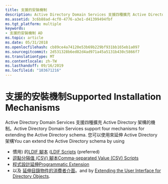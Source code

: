 ```yaml
---
title: 支援的安裝機制
description: Active Directory Domain Services 支援四種擴充 Active Directory 架構的機制。
ms.assetid: 3c6b88ad-4cf0-4776-a3e1-d41399494fbf
ms.tgt_platform: multiple
keywords:
- 支援的安裝機制 AD
ms.topic: article
ms.date: 05/31/2018
ms.openlocfilehash: cb89ce4a74120e53b69b229bf931bb165eb1a097
ms.sourcegitcommit: 2d531328b6ed82d4ad971a45a5131b430c5866f7
ms.translationtype: MT
ms.contentlocale: zh-TW
ms.lasthandoff: 09/16/2019
ms.locfileid: "103671216"
---
```

# <a name="supported-installation-mechanisms"></a><span data-ttu-id="67f69-104">支援的安裝機制</span><span class="sxs-lookup"><span data-stu-id="67f69-104">Supported Installation Mechanisms</span></span>

<span data-ttu-id="67f69-105">Active Directory Domain Services 支援四種擴充 Active Directory 架構的機制。</span><span class="sxs-lookup"><span data-stu-id="67f69-105">Active Directory Domain Services support four mechanisms for extending the Active Directory schema.</span></span> <span data-ttu-id="67f69-106">您可以使用來延伸 Active Directory 架構</span><span class="sxs-lookup"><span data-stu-id="67f69-106">You can extend the Active Directory schema by using</span></span>

-   <span data-ttu-id="67f69-107">慣用) 的[LDIF 腳本](ldif-scripts.md) (</span><span class="sxs-lookup"><span data-stu-id="67f69-107">[LDIF Scripts](ldif-scripts.md) (preferred)</span></span>
-   [<span data-ttu-id="67f69-108">逗點分隔值 (CSV) 腳本</span><span class="sxs-lookup"><span data-stu-id="67f69-108">Comma-separated Value (CSV) Scripts</span></span>](comma-separated-value-csv-scripts.md)
-   [<span data-ttu-id="67f69-109">程式設計延伸</span><span class="sxs-lookup"><span data-stu-id="67f69-109">Programmatic Extension</span></span>](programmatic-extension.md)
-   <span data-ttu-id="67f69-110">以及 [延伸目錄物件的消費者介面](extending-the-user-interface-for-directory-objects.md)。</span><span class="sxs-lookup"><span data-stu-id="67f69-110">and by [Extending the User Interface for Directory Objects](extending-the-user-interface-for-directory-objects.md).</span></span>

 

 




